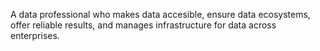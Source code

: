 A data professional who makes data accesible, ensure data ecosystems, offer reliable results, and manages infrastructure for data across enterprises.